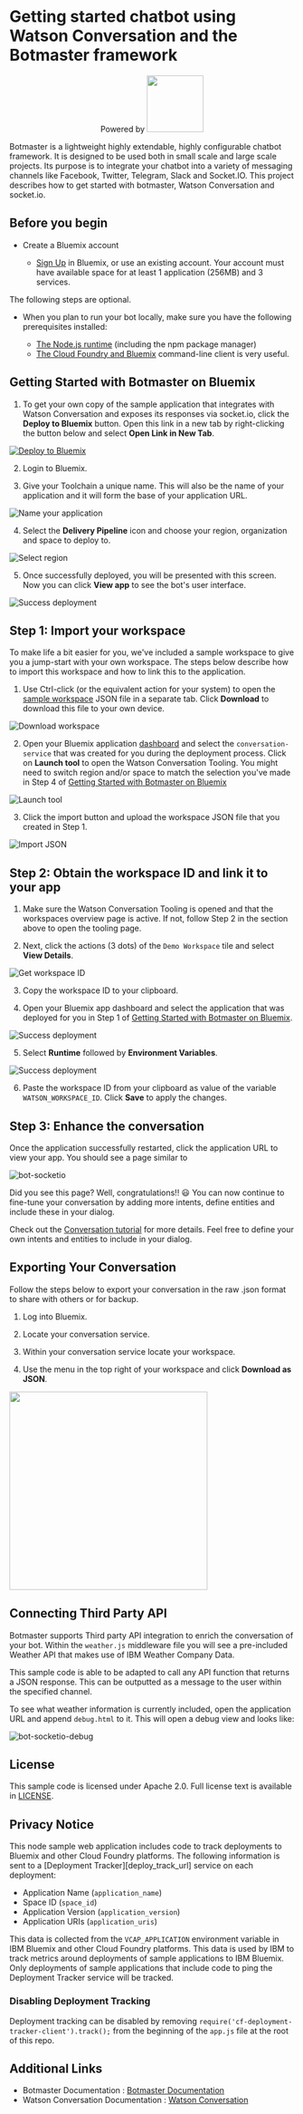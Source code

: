 # Getting started chatbot using Watson Conversation and the Botmaster framework
<div align="center">
Powered by <img src="http://botmasterai.com/documentation/latest/images/botmaster_light.svg" width="100"/>
</div>

Botmaster is a lightweight highly extendable, highly configurable chatbot framework. It is designed to be used both in small scale and large scale projects. Its purpose is to integrate your chatbot into a variety of messaging channels like Facebook, Twitter, Telegram, Slack and Socket.IO. This project describes how to get started with botmaster, Watson Conversation and socket.io.

## Before you begin

* Create a Bluemix account

    * [Sign Up](https://developer.ibm.com/sso/bmregistration) in Bluemix, or use an existing account. Your account must have available space for at least 1 application (256MB) and 3 services.

The following steps are optional.

* When you plan to run your bot locally, make sure you have the following prerequisites installed:

    * [The Node.js runtime](https://nodejs.org/en/) (including the npm package manager)
    * [The Cloud Foundry and Bluemix](https://console.ng.bluemix.net/docs/cli/index.html#cli) command-line client is very useful.

## Getting Started with Botmaster on Bluemix

1. To get your own copy of the sample application that integrates with Watson Conversation and exposes its responses via socket.io, click the **Deploy to Bluemix** button. Open this link in a new tab by right-clicking the button below and select **Open Link in New Tab**.

  [![Deploy to Bluemix](https://deployment-tracker.mybluemix.net/stats/a3a41102a5d277cce1b65b7b1dc018e8/button.svg)](https://bluemix.net/deploy?repository=https://github.com/eciggaar/botmaster-watsonconversation-socketio.git)

2. Login to Bluemix.

3. Give your Toolchain a unique name. This will also be the name of your application and it will form the base of your application URL.

  ![Name your application][1]

4. Select the **Delivery Pipeline** icon and choose your region, organization and space to deploy to.

  ![Select region][2]

5. Once successfully deployed, you will be presented with this screen. Now you can click **View app** to see the bot's user interface.

  ![Success deployment][3]

## Step 1: Import your workspace

To make life a bit easier for you, we've included a sample workspace to give you a jump-start with your own workspace. The steps below describe how to import this workspace and how to link this to the application.

1. Use Ctrl-click (or the equivalent action for your system) to open the <a href="https://ibm.box.com/v/demo-workspace" target=download>sample workspace</a> JSON file in a separate tab. Click **Download** to download this file to your own device.

  ![Download workspace][5]

2. Open your Bluemix application [dashboard](https://console.ng.bluemix.net) and select the `conversation-service` that was created for you during the deployment process. Click on **Launch tool** to open the Watson Conversation Tooling. You might need to switch region and/or space to match the selection you've made in Step 4 of [Getting Started with Botmaster on Bluemix](#getting-started-with-botmaster-on-bluemix)

  ![Launch tool][6]

3. Click the import button and upload the workspace JSON file that you created in Step 1.

  ![Import JSON][7]

## Step 2: Obtain the workspace ID and link it to your app

1. Make sure the Watson Conversation Tooling is opened and that the workspaces overview page is active. If not, follow Step 2 in the section above to open the tooling page.

2. Next, click the actions (3 dots) of the `Demo Workspace` tile and select **View Details**.

  ![Get workspace ID][8]

3. Copy the workspace ID to your clipboard.

4. Open your Bluemix app dashboard and select the application that was deployed for you in Step 1 of [Getting Started with Botmaster on Bluemix](#getting-started-with-botmaster-on-bluemix).

  ![Success deployment][9]

5. Select **Runtime** followed by **Environment Variables**.

  ![Success deployment][10]

6. Paste the workspace ID from your clipboard as value of the variable `WATSON_WORKSPACE_ID`. Click **Save** to apply the changes.

## Step 3: Enhance the conversation

Once the application successfully restarted, click the application URL to view your app. You should see a page similar to

![bot-socketio][11]

Did you see this page? Well, congratulations!! :smiley: You can now continue to fine-tune your conversation by adding more intents, define entities and include these in your dialog.

Check out the [Conversation tutorial](CONVERSATION.md) for more details. Feel free to define your own intents and entities to include in your dialog.

## Exporting Your Conversation

Follow the steps below to export your conversation in the raw .json format to share with others or for backup.

1. Log into Bluemix.

2. Locate your conversation service.

3. Within your conversation service locate your workspace.

4. Use the menu in the top right of your workspace and click **Download as JSON**.

  <img src="https://github.com/eciggaar/botmaster-watsonconversation-socketio/blob/master/readmeimages/instance.png?raw=true" width="350px">

## Connecting Third Party API
Botmaster supports Third party API integration to enrich the conversation of your bot. Within the `weather.js` middleware file you will see a pre-included Weather API that makes use of IBM Weather Company Data.

This sample code is able to be adapted to call any API function that returns a JSON response. This can be outputted as a message to the user within the specified channel.

To see what weather information is currently included, open the application URL and append `debug.html` to it. This will open a debug view and looks like:

![bot-socketio-debug][12]

## License

  This sample code is licensed under Apache 2.0. Full license text is available in [LICENSE](LICENSE).

## Privacy Notice

This node sample web application includes code to track deployments to Bluemix and other Cloud Foundry platforms. The following information is sent to a [Deployment Tracker][deploy_track_url] service on each deployment:

* Application Name (`application_name`)
* Space ID (`space_id`)
* Application Version (`application_version`)
* Application URIs (`application_uris`)

This data is collected from the `VCAP_APPLICATION` environment variable in IBM Bluemix and other Cloud Foundry platforms. This data is used by IBM to track metrics around deployments of sample applications to IBM Bluemix. Only deployments of sample applications that include code to ping the Deployment Tracker service will be tracked.

### Disabling Deployment Tracking

Deployment tracking can be disabled by removing `require('cf-deployment-tracker-client').track();` from the beginning of the `app.js` file at the root of this repo.

## Additional Links

* Botmaster Documentation : [Botmaster Documentation](http://botmasterai.com/)
* Watson Conversation Documentation : [Watson Conversation](http://www.ibm.com/watson/developercloud/doc/conversation/index.html)

[1]: https://github.com/eciggaar/botmaster-watsonconversation-socketio/blob/master/readmeimages/bluemixname.png?raw=true
[2]: https://github.com/eciggaar/botmaster-watsonconversation-socketio/blob/master/readmeimages/region.png?raw=true
[3]: https://github.com/eciggaar/botmaster-watsonconversation-socketio/blob/master/readmeimages/success.png?raw=true
[4]: https://raw.githubusercontent.com/eciggaar/botmaster-watsonconversation-socketio/master/resources/demo-workspace-socketio.json
[5]: https://github.com/eciggaar/botmaster-watsonconversation-socketio/blob/master/readmeimages/download.png?raw=true
[6]: https://github.com/eciggaar/botmaster-watsonconversation-socketio/blob/master/readmeimages/launch.png?raw=true
[7]: https://github.com/eciggaar/botmaster-watsonconversation-socketio/blob/master/readmeimages/import-json.png?raw=true
[8]: https://github.com/eciggaar/botmaster-watsonconversation-socketio/blob/master/readmeimages/workspaceid.png?raw=true
[9]: https://github.com/eciggaar/botmaster-watsonconversation-socketio/blob/master/readmeimages/select-app.png?raw=true
[10]: https://github.com/eciggaar/botmaster-watsonconversation-socketio/blob/master/readmeimages/envvar.png?raw=true
[11]: https://github.com/eciggaar/botmaster-watsonconversation-socketio/blob/master/readmeimages/bot-socketio.png?raw=true
[12]: https://github.com/eciggaar/botmaster-watsonconversation-socketio/blob/master/readmeimages/bot-socketio-debug.png?raw=true
